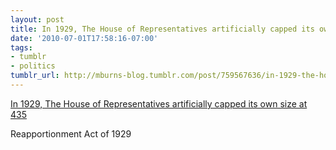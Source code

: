 ```yaml
---
layout: post
title: In 1929, The House of Representatives artificially capped its own size at 435
date: '2010-07-01T17:58:16-07:00'
tags:
- tumblr
- politics
tumblr_url: http://mburns-blog.tumblr.com/post/759567636/in-1929-the-house-of-representatives-artificially
---
```

<a href="http://en.wikipedia.org/wiki/Reapportionment_Act_of_1929">In 1929, The House of Representatives artificially capped its own size at 435</a>

Reapportionment Act of 1929

